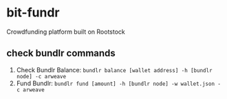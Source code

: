 # bit-fundr
 Crowdfunding platform built on Rootstock

## check bundlr commands
1. Check Bundlr Balance:  ```bundlr balance [wallet address] -h [bundlr node] -c arweave```
2. Fund Bundlr: ```bundlr fund [amount] -h [bundlr node] -w wallet.json -c arweave```
